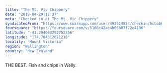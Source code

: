 ```yaml
---
title: "The Mt. Vic Chippery"
date: "2019-04-20T17:37"
meta: "Checked in at The Mt. Vic Chippery"
syndicatedFrom: "https://www.swarmapp.com/user/492614834/checkin/5cbab005916bc1002c8139b4"
foursquare: "https://foursquare.com/v/5108c42ae4b05b87f72c4136"
latitude: "-41.294063292752256"
longitude: "174.784312071218"
locality: "Mount Victoria"
region: "Wellington"
country: "New Zealand"
---
```

THE BEST. Fish and chips in Welly.
